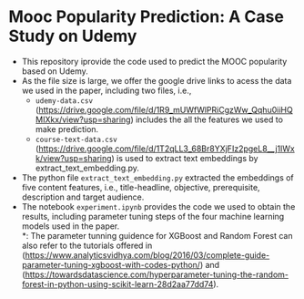 # Mooc Popularity Prediction: A Case Study on Udemy
- This repository iprovide the code used to predict the MOOC popularity based on Udemy.
- As the file size is large, we offer the google drive links to acess the data we used in the paper, including two files, i.e.,
  - ``udemy-data.csv`` (https://drive.google.com/file/d/1R9_mUWfWlPRiCgzWw_Qqhu0iiHQMIXkx/view?usp=sharing) includes the all the features we used to make prediction. 
  - ``course-text-data.csv`` (https://drive.google.com/file/d/1T2qLL3_68Br8YXjFIz2pgeL8__j1lWxk/view?usp=sharing) is used to extract text embeddings by extract_text_embedding.py.
- The python file ``extract_text_embedding.py`` extracted the embeddings of five content features, i.e., title-headline, objective, prerequisite, description and target audience.
- The notebook ``experiment.ipynb`` provides the code we used to obtain the results, including parameter tuning steps of the four machine learning models used in the paper.   
\*: The parameter tunning guidence for XGBoost and Random Forest can also refer to the tutorials offered in (https://www.analyticsvidhya.com/blog/2016/03/complete-guide-parameter-tuning-xgboost-with-codes-python/) and (https://towardsdatascience.com/hyperparameter-tuning-the-random-forest-in-python-using-scikit-learn-28d2aa77dd74).
